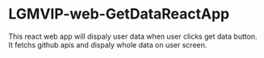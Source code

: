 # LGMVIP-web-GetDataReactApp
This react web app will dispaly user data when user clicks get data button. It fetchs github apis and dispaly whole data on user screen.
